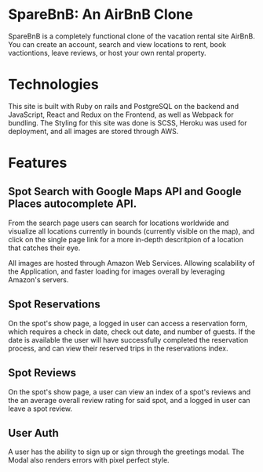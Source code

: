 # SpareBnB: An AirBnB Clone
SpareBnB is a completely functional clone of the vacation rental site AirBnB. You can create an account, search and view locations to rent, book vactiontions, leave reviews, or host your own rental property.

# Technologies
This site is built with Ruby on rails and PostgreSQL on the backend and JavaScript, React and Redux on the Frontend, as well as Webpack for bundling. The Styling for this site was done is SCSS, Heroku was used for deployment, and all images are stored through AWS.

# Features 

## Spot Search with Google Maps API and Google Places autocomplete API.

From the search page users can search for locations worldwide and visualize all locations currently in bounds (currently visible on the map), and click on the single page link for a more in-depth descritpion of a location that catches their eye.

All images are hosted through Amazon Web Services. Allowing scalability of the Application, and faster loading for images overall by leveraging Amazon's servers.

## Spot Reservations
On the spot's show page, a logged in user can access a reservation form, which requires a check in date, check out date, and number of guests. If the date is available the user will have successfully completed the reservation process, and can view their reserved trips in the reservations index.

## Spot Reviews
On the spot's show page, a user can view an index of a spot's reviews and the an average overall review rating for said spot, and a logged in user can leave a spot review.

## User Auth
A user has the ability to sign up or sign through the greetings modal. The Modal also renders errors with pixel perfect style. 

